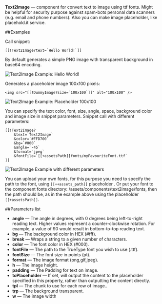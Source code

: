 **Text2Image** — component for convert text to image using ttf fonts. Might be helpful for security purpose against spam-bots personal data scanners (e.g. email and phone numbers).
Also you can make image placeholder, like placehold.it service.

##Examples

Call snippet:
```
[[!Text2Image?text=`Hello World!`]]
```
By default generates a simple PNG image with transparent background in base64 encoding.

![Text2Image Example: Hello World!](https://file.modx.pro/files/0/5/d/05dcbf23b7b635485cc035883c9c2d5c.png)

Generates a placeholder image 100x100 pixels:

```
<img src="[[!DummyImage?size=`100x100`]]" alt="100x100" />
```
![Text2Image Example: Placeholder 100x100](https://file.modx.pro/files/9/3/1/9310fc072b7af00b019452d8a8ad3128.png)

You can specify the text color, font, size, angle, space, background color and image size in snippet parameters.
Snippet call with different parameters:
```
[[!Text2Image?
    &text=`Text2Image`
    &color=`#FFD700`
    &bg=`#000`
    &angle=`-45`
    &format=`jpeg`
    &fontFile=`[[+assetsPath]]fonts/myFavouriteFont.ttf`
]]
```

![Text2Image Example with different parameters](https://file.modx.pro/files/b/e/e/beedc32578b5e64b1e1582283a348a07.png)

You can upload your own fonts, for this purpose you need to specify the path to the font, using `[[++assets_path]]` placeholder . Or put your font to the component fonts directory: /assets/components/text2image/fonts, then the path should be, as in the example above using the placeholder `[[+assetsPath]]`.

##Parameters list

* **angle** — The angle in degrees, with 0 degrees being left-to-right reading text. Higher values represent a counter-clockwise rotation. For example, a value of 90 would result in bottom-to-top reading text.
* **bg** — The background color in HEX (#fff).
* **break** — Wraps a string to a given number of characters.
* **color** — The font color in HEX (#000).
* **fontFile** — The path to the TrueType font you wish to use (.ttf).
* **fontSize** — The font size in points (pt).
* **format** — The image format (png,gif,jpeg).
* **h** — The image height.
* **padding** — The Padding for text on image.
* **toPlaceholder** — If set, will output the content to the placeholder specified in this property, rather than outputting the content directly.
* **tpl** — The chunk to use for each row of image..
* **trp** — The background transparent.
* **w** — The image width